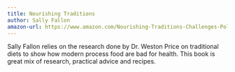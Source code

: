 ```yaml
---
title: Nourishing Traditions
author: Sally Fallon
amazon-url: https://www.amazon.com/Nourishing-Traditions-Challenges-Politically-Dictocrats/dp/0967089735?tag=jonathanthiry-20
---
```


Sally Fallon relies on the research done by Dr. Weston Price on traditional diets to show how modern process food are bad for health. This book is great mix of research, practical advice and recipes.
